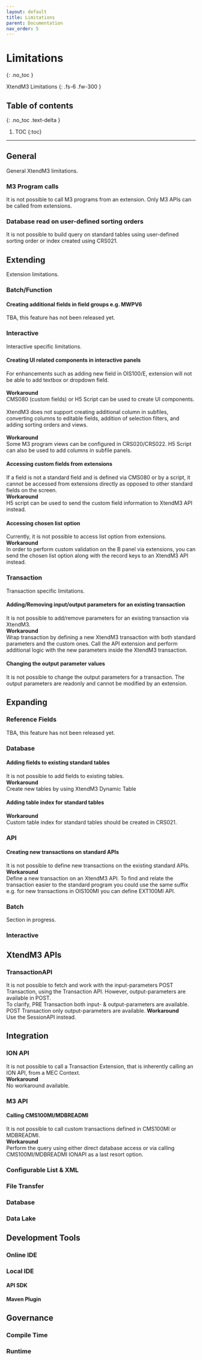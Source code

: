 ```yaml
---
layout: default
title: Limitations
parent: Documentation
nav_order: 5
---
```


# Limitations
{: .no_toc }

XtendM3 Limitations
{: .fs-6 .fw-300 }

## Table of contents
{: .no_toc .text-delta }

1. TOC
{:toc}

---

## General
General XtendM3 limitations.

### M3 Program calls
It is not possible to call M3 programs from an extension. Only M3 APIs can be called from extensions.
### Database read on user-defined sorting orders  
It is not possible to build query on standard tables using user-defined sorting order or index created using CRS021.

## Extending
Extension limitations.

### Batch/Function

#### Creating additional fields in field groups e.g. MWPV6
TBA, this feature has not been released yet.

### Interactive
Interactive specific limitations.
 
#### Creating UI related components in interactive panels
For enhancements such as adding new field in OIS100/E, extension will not be able to add textbox or dropdown field.  
<br>
**Workaround** <br>
CMS080 (custom fields) or H5 Script can be used to create UI components.  
<br>
XtendM3 does not support creating additional column in subfiles, converting columns to editable fields, addition of selection filters, and adding sorting orders and views.  
<br>
**Workaround** <br>
Some M3 program views can be configured in CRS020/CRS022.  H5 Script can also be used to add columns in subfile panels.  

#### Accessing custom fields from extensions
If a field is not a standard field and is defined via CMS080 or by a script, it cannot be accessed from extensions directly as opposed 
to other standard fields on the screen.
<br>
**Workaround** <br>
H5 script can be used to send the custom field information to XtendM3 API instead.

#### Accessing chosen list option
Currently, it is not possible to access list option from extensions.
<br>
**Workaround** <br>
In order to perform custom validation on the B panel via extensions, you can send the chosen list option along with the 
record keys to an XtendM3 API instead.

### Transaction
Transaction specific limitations.

#### Adding/Removing input/output parameters for an existing transaction
It is not possible to add/remove parameters for an existing transaction via XtendM3.
<br>
**Workaround** <br>
Wrap transaction by defining a new XtendM3 transaction with both standard parameters and the custom ones. Call the API 
extension and perform additional logic with the new parameters inside the XtendM3 transaction.

#### Changing the output parameter values
It is not possible to change the output parameters for a transaction. The output parameters are readonly and cannot be 
modified by an extension.

## Expanding
### Reference Fields
TBA, this feature has not been released yet.

### Database
#### Adding fields to existing standard tables
It is not possible to add fields to existing tables. 
<br>
**Workaround** <br> 
Create new tables by using XtendM3 Dynamic Table

#### Adding table index for standard tables 

**Workaround** <br> 
Custom table index for standard tables should be created in CRS021.

### API
#### Creating new transactions on standard APIs
It is not possible to define new transactions on the existing standard APIs.
<br>
**Workaround** <br>
Define a new transaction on an XtendM3 API. To find and relate the transaction easier to the standard program you could 
use the same suffix e.g. for new transactions in OIS100MI you can define EXT100MI API.

### Batch 
Section in progress.

### Interactive

## XtendM3 APIs
### TransactionAPI
It is not possible to fetch and work with the input-parameters POST Transaction, using the Transaction API. However, output-parameters are available in POST.
<br>
To clarify, PRE Transaction both input- & output-parameters are available. POST Transaction only output-parameters are available. 
**Workaround** <br>
Use the SessionAPI instead.

## Integration
### ION API
It is not possible to call a Transaction Extension, that is inherently calling an ION API, from a MEC Context.
<br>
**Workaround** <br>
No workaround available.

### M3 API
#### Calling CMS100MI/MDBREADMI
It is not possible to call custom transactions defined in CMS100MI or MDBREADMI.
<br>
**Workaround** <br>
Perform the query using either direct database access or via calling CMS100MI/MDBREADMI IONAPI as a last resort option.

### Configurable List & XML

### File Transfer

### Database

### Data Lake

## Development Tools
### Online IDE

### Local IDE
#### API SDK

#### Maven Plugin

## Governance
### Compile Time

### Runtime
